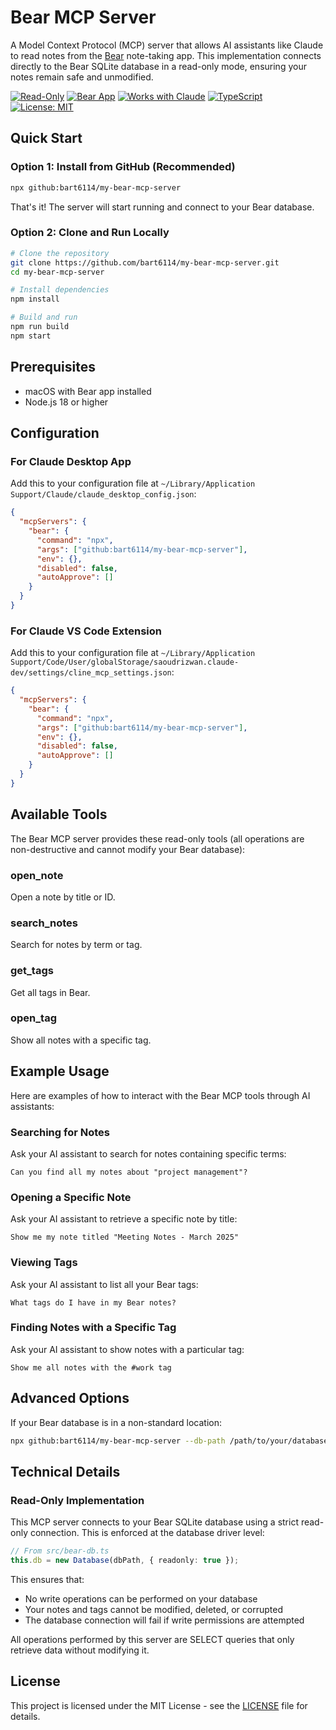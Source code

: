 # Bear MCP Server

A Model Context Protocol (MCP) server that allows AI assistants like Claude to read notes from the [Bear](https://bear.app/) note-taking app. This implementation connects directly to the Bear SQLite database in a read-only mode, ensuring your notes remain safe and unmodified.

[![Read-Only](https://img.shields.io/badge/Mode-Read%20Only-brightgreen.svg)](https://github.com/bart6114/my-bear-mcp-server)
[![Bear App](https://img.shields.io/badge/For-Bear%20App-blue.svg)](https://bear.app)
[![Works with Claude](https://img.shields.io/badge/Works%20with-Claude%20AI-blueviolet.svg)](https://claude.ai)
[![TypeScript](https://img.shields.io/badge/Made%20with-TypeScript-007ACC.svg)](https://www.typescriptlang.org/)
[![License: MIT](https://img.shields.io/badge/License-MIT-yellow.svg)](https://opensource.org/licenses/MIT)

## Quick Start

### Option 1: Install from GitHub (Recommended)

```bash
npx github:bart6114/my-bear-mcp-server
```

That's it! The server will start running and connect to your Bear database.

### Option 2: Clone and Run Locally

```bash
# Clone the repository
git clone https://github.com/bart6114/my-bear-mcp-server.git
cd my-bear-mcp-server

# Install dependencies
npm install

# Build and run
npm run build
npm start
```

## Prerequisites

- macOS with Bear app installed
- Node.js 18 or higher

## Configuration

### For Claude Desktop App

Add this to your configuration file at `~/Library/Application Support/Claude/claude_desktop_config.json`:

```json
{
  "mcpServers": {
    "bear": {
      "command": "npx",
      "args": ["github:bart6114/my-bear-mcp-server"],
      "env": {},
      "disabled": false,
      "autoApprove": []
    }
  }
}
```

### For Claude VS Code Extension

Add this to your configuration file at `~/Library/Application Support/Code/User/globalStorage/saoudrizwan.claude-dev/settings/cline_mcp_settings.json`:

```json
{
  "mcpServers": {
    "bear": {
      "command": "npx",
      "args": ["github:bart6114/my-bear-mcp-server"],
      "env": {},
      "disabled": false,
      "autoApprove": []
    }
  }
}
```

## Available Tools

The Bear MCP server provides these read-only tools (all operations are non-destructive and cannot modify your Bear database):

### open_note

Open a note by title or ID.

### search_notes

Search for notes by term or tag.

### get_tags

Get all tags in Bear.

### open_tag

Show all notes with a specific tag.

## Example Usage

Here are examples of how to interact with the Bear MCP tools through AI assistants:

### Searching for Notes

Ask your AI assistant to search for notes containing specific terms:

```
Can you find all my notes about "project management"?
```

### Opening a Specific Note

Ask your AI assistant to retrieve a specific note by title:

```
Show me my note titled "Meeting Notes - March 2025"
```

### Viewing Tags

Ask your AI assistant to list all your Bear tags:

```
What tags do I have in my Bear notes?
```

### Finding Notes with a Specific Tag

Ask your AI assistant to show notes with a particular tag:

```
Show me all notes with the #work tag
```

## Advanced Options

If your Bear database is in a non-standard location:

```bash
npx github:bart6114/my-bear-mcp-server --db-path /path/to/your/database.sqlite
```

## Technical Details

### Read-Only Implementation

This MCP server connects to your Bear SQLite database using a strict read-only connection. This is enforced at the database driver level:

```typescript
// From src/bear-db.ts
this.db = new Database(dbPath, { readonly: true });
```

This ensures that:
- No write operations can be performed on your database
- Your notes and tags cannot be modified, deleted, or corrupted
- The database connection will fail if write permissions are attempted

All operations performed by this server are SELECT queries that only retrieve data without modifying it.

## License

This project is licensed under the MIT License - see the [LICENSE](LICENSE) file for details.
